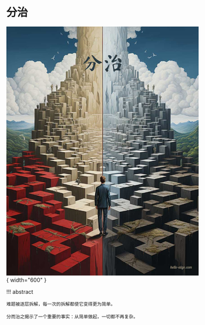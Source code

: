 # 分治

<div class="center-table" markdown>

![分治](../assets/covers/chapter_divide_and_conquer.jpg){ width="600" }

</div>

!!! abstract

    难题被逐层拆解，每一次的拆解都使它变得更为简单。
    
    分而治之揭示了一个重要的事实：从简单做起，一切都不再复杂。
